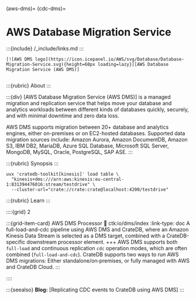 (aws-dms)=
(cdc-dms)=
# AWS Database Migration Service

:::{include} /_include/links.md
:::

```{div} .float-right
[![AWS DMS logo](https://icon.icepanel.io/AWS/svg/Database/Database-Migration-Service.svg){height=60px loading=lazy}][AWS Database Migration Service (AWS DMS)]
```
```{div} .clearfix
```

:::{rubric} About
:::

:::{div}
[AWS Database Migration Service (AWS DMS)] is a managed migration and replication
service that helps move your database and analytics workloads between different
kinds of databases quickly, securely, and with minimal downtime and zero data
loss.

AWS DMS supports migration between 20+ database and analytics engines, either
on-premises or on EC2-hosted databases. Supported data migration sources include:
Amazon Aurora, Amazon DocumentDB, Amazon S3, IBM DB2, MariaDB, Azure SQL Database,
Microsoft SQL Server, MongoDB, MySQL, Oracle, PostgreSQL, SAP ASE.
:::

:::{rubric} Synopsis
:::

```shell
uvx 'cratedb-toolkit[kinesis]' load table \
  "kinesis+dms:///arn:aws:kinesis:eu-central-1:831394476016:stream/testdrive" \
  --cluster-url="crate://crate:crate@localhost:4200/testdrive"
```

:::{rubric} Learn
:::

::::{grid} 2

:::{grid-item-card} AWS DMS Processor
:link: ctk:io/dms/index
:link-type: doc
A full-load-and-cdc pipeline using AWS DMS and CrateDB, where an Amazon Kinesis Data
Stream is selected as a DMS target, combined with a CrateDB-specific downstream
processor element.
+++
AWS DMS supports both `full-load` and continuous replication `cdc` operation modes,
which are often combined (`full-load-and-cdc`).
CrateDB supports two ways to run AWS DMS migrations:
Either standalone/on‑premises, or fully managed with AWS and CrateDB Cloud.
:::

::::


:::{seealso}
**Blog:** [Replicating CDC events to CrateDB using AWS DMS]
:::
